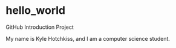 # hello_world
GitHub Introduction Project


My name is Kyle Hotchkiss, and I am a computer science student.
